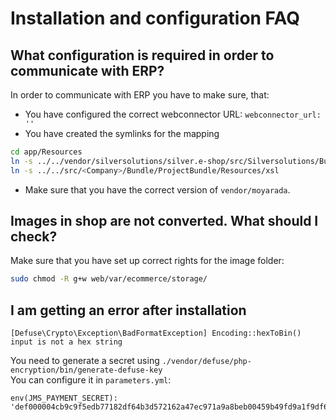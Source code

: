 # Installation and configuration FAQ

## What configuration is required in order to communicate with ERP?

In order to communicate with ERP you have to make sure, that:

- You have configured the correct webconnector URL: `webconnector_url: ''`
- You have created the symlinks for the mapping

``` bash
cd app/Resources
ln -s ../../vendor/silversolutions/silver.e-shop/src/Silversolutions/Bundle/EshopBundle/Resources/xslbase
ln -s ../../src/<Company>/Bundle/ProjectBundle/Resources/xsl
```

- Make sure that you have the correct version of `vendor/moyarada`.

## Images in shop are not converted. What should I check?

Make sure that you have set up correct rights for the image folder:

``` bash
sudo chmod -R g+w web/var/ecommerce/storage/
```

## I am getting an error after installation

`[Defuse\Crypto\Exception\BadFormatException] Encoding::hexToBin() input is not a hex string`

You need to generate a secret using `./vendor/defuse/php-encryption/bin/generate-defuse-key`  
You can configure it in `parameters.yml`:

``` 
env(JMS_PAYMENT_SECRET): 'def000004cb9c9f5edb77182df64b3d572162a47ec971a9a8beb00459b49fd9a1f9df6991ffc817c8585f59b8c5a032b796ab520eae126c77d8a304b36af0c9acdbfa9b9'
```
